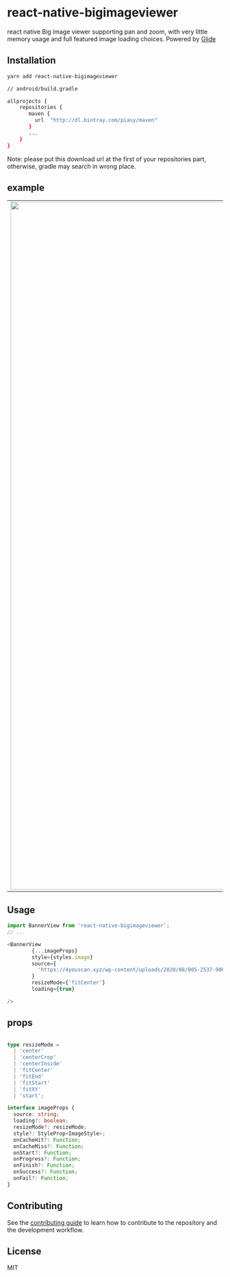# react-native-bigimageviewer

react native Big image viewer supporting pan and zoom, with very little memory usage and full
             featured image loading choices. Powered by
             [Glide](https://github.com/bumptech/glide)

## Installation

```sh
yarn add react-native-bigimageviewer
```

```sh
// android/build.gradle

allprojects {
    repositories {
       maven {
         url  "http://dl.bintray.com/piasy/maven"
       }
       ...
    }
}
```
Note: please put this download url at the first of your repositories part, otherwise, gradle may search in wrong place.

## example

| | | |
|:-------------------------:|:-------------------------:|:-------------------------:|
|<img width="1604" alt="1" src="https://i.ibb.co/bd8zMpq/1.png">  |  <img width="1604" alt="2" src="https://i.ibb.co/Sv8Qkbv/2.png">|<img width="1604" alt="3" src="https://i.ibb.co/mJJgYB2/3.png">|

## Usage

```js
import BannerView from 'react-native-bigimageviewer';
// ...

<BannerView
        {...imageProps}
        style={styles.image}
        source={
          'https://4youscan.xyz/wp-content/uploads/2020/08/005-2537-900x1280.jpg'
        }
        resizeMode={'fitCenter'}
        loading={true}

/>
```

## props

```typescript

type resizeMode =
  | 'center'
  | 'centerCrop'
  | 'centerInside'
  | 'fitCenter'
  | 'fitEnd'
  | 'fitStart'
  | 'fitXY'
  | 'start';

interface imageProps {
  source: string;
  loading?: boolean;
  resizeMode?: resizeMode;
  style?: StyleProp<ImageStyle>;
  onCacheHit?: Function;
  onCacheMiss?: Function;
  onStart?: Function;
  onProgress?: Function;
  onFinish?: Function;
  onSuccess?: Function;
  onFail?: Function;
}

```

## Contributing

See the [contributing guide](CONTRIBUTING.md) to learn how to contribute to the repository and the development workflow.

## License
MIT
